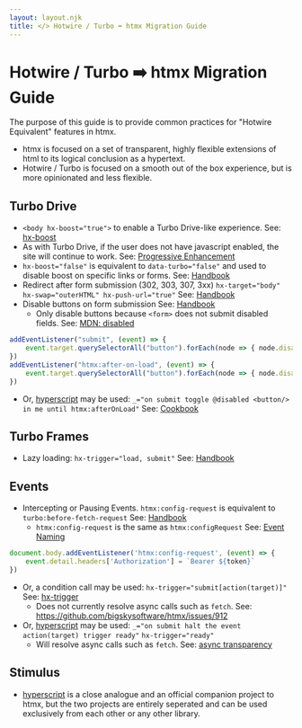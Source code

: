 ```yaml
---
layout: layout.njk
title: </> Hotwire / Turbo ➡️ htmx Migration Guide
---
```


# Hotwire / Turbo ➡️ htmx Migration Guide

The purpose of this guide is to provide common practices for "Hotwire Equivalent" features in htmx.

* htmx is focused on a set of transparent, highly flexible extensions of html to its logical conclusion as a hypertext.
* Hotwire / Turbo is focused on a smooth out of the box experience, but is more opinionated and less flexible.

## Turbo Drive

* `<body hx-boost="true">` to enable a Turbo Drive-like experience. See: [hx-boost](/attributes/hx-boost)
* As with Turbo Drive, if the user does not have javascript enabled, the site will continue to work. See: [Progressive Enhancement](https://en.wikipedia.org/wiki/Progressive_enhancement)
* `hx-boost="false"` is equivalent to `data-turbo="false"` and used to disable boost on specific links or forms. See: [Handbook](https://turbo.hotwired.dev/handbook/drive#disabling-turbo-drive-on-specific-links-or-forms)
* Redirect after form submission (302, 303, 307, 3xx) `hx-target="body" hx-swap="outerHTML" hx-push-url="true"` See: [Handbook](https://turbo.hotwired.dev/handbook/drive#redirecting-after-a-form-submission)
* Disable buttons on form submission See: [Handbook](https://turbo.hotwired.dev/handbook/drive#form-submissions)
  * Only disable buttons because `<form>` does not submit disabled fields. See: [MDN: disabled](https://developer.mozilla.org/docs/Web/HTML/Attributes/disabled)
```javascript
addEventListener("submit", (event) => {
    event.target.querySelectorAll("button").forEach(node => { node.disabled = true })
})
addEventListener("htmx:after-on-load", (event) => {
    event.target.querySelectorAll("button").forEach(node => { node.disabled = false })
})
```
* Or, [hyperscript](https://hyperscript.org) may be used: `_="on submit toggle @disabled <button/> in me until htmx:afterOnLoad"` See: [Cookbook](/cookbook)
  
  

## Turbo Frames

* Lazy loading: `hx-trigger="load, submit"`  See: [Handbook](https://turbo.hotwired.dev/reference/frames#lazy-loaded-frame)

## Events

* Intercepting or Pausing Events. `htmx:config-request` is equivalent to `turbo:before-fetch-request` See: [Handbook](https://turbo.hotwired.dev/handbook/drive#pausing-requests)
  * `htmx:config-request` is the same as `htmx:configRequest` See: [Event Naming](https://htmx.org/docs/#event_naming)

```javascript
document.body.addEventListener('htmx:config-request', (event) => {
    event.detail.headers['Authorization'] = `Bearer ${token}`
})
```

* Or, a condition call may be used: `hx-trigger="submit[action(target)]"` See: [hx-trigger](/attributes/hx-trigger)
  * Does not currently resolve async calls such as `fetch`. See: https://github.com/bigskysoftware/htmx/issues/912
* Or, [hyperscript](https://hyperscript.org) may be used: `_="on submit halt the event action(target) trigger ready"` `hx-trigger="ready"`
  * Will resolve async calls such as `fetch`. See: [async transparency](https://hyperscript.org/docs/#async)


## Stimulus

* [hyperscript](https://hyperscript.org) is a close analogue and an official companion project to htmx, but the two projects are entirely seperated and can be used exclusively from each other or any other library.
